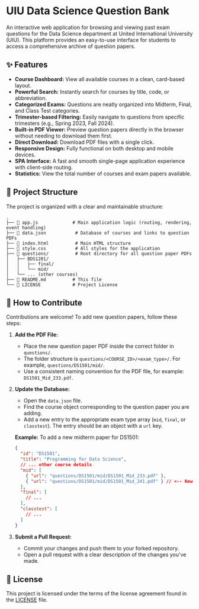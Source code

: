 # UIU Data Science Question Bank

An interactive web application for browsing and viewing past exam questions for the Data Science department at United International University (UIU). This platform provides an easy-to-use interface for students to access a comprehensive archive of question papers.

## ✨ Features

- **Course Dashboard:** View all available courses in a clean, card-based layout.
- **Powerful Search:** Instantly search for courses by title, code, or abbreviation.
- **Categorized Exams:** Questions are neatly organized into Midterm, Final, and Class Test categories.
- **Trimester-based Filtering:** Easily navigate to questions from specific trimesters (e.g., Spring 2023, Fall 2024).
- **Built-in PDF Viewer:** Preview question papers directly in the browser without needing to download them first.
- **Direct Download:** Download PDF files with a single click.
- **Responsive Design:** Fully functional on both desktop and mobile devices.
- **SPA Interface:** A fast and smooth single-page application experience with client-side routing.
- **Statistics:** View the total number of courses and exam papers available.

## 📂 Project Structure

The project is organized with a clear and maintainable structure:

```
.
├── 📄 app.js             # Main application logic (routing, rendering, event handling)
├── 📄 data.json           # Database of courses and links to question PDFs
├── 📄 index.html          # Main HTML structure
├── 📄 style.css           # All styles for the application
├── 📁 questions/          # Root directory for all question paper PDFs
│   ├── BDS1201/
│   │   ├── final/
│   │   └── mid/
│   └── ... (other courses)
├── 📄 README.md          # This file
└── 📄 LICENSE            # Project License
```

## 🤝 How to Contribute

Contributions are welcome! To add new question papers, follow these steps:

1.  **Add the PDF File:**

    - Place the new question paper PDF inside the correct folder in `questions/`.
    - The folder structure is `questions/<COURSE_ID>/<exam_type>/`. For example, `questions/DS1501/mid/`.
    - Use a consistent naming convention for the PDF file, for example: `DS1501_Mid_233.pdf`.

2.  **Update the Database:**

    - Open the `data.json` file.
    - Find the course object corresponding to the question paper you are adding.
    - Add a new entry to the appropriate exam type array (`mid`, `final`, or `classtest`). The entry should be an object with a `url` key.

    **Example:** To add a new midterm paper for DS1501:

    ```json
    {
      "id": "DS1501",
      "title": "Programming for Data Science",
      // ... other course details
      "mid": [
        { "url": "questions/DS1501/mid/DS1501_Mid_233.pdf" },
        { "url": "questions/DS1501/mid/DS1501_Mid_241.pdf" } // <-- New entry
      ],
      "final": [
        // ...
      ],
      "classtest": [
        // ...
      ]
    }
    ```

3.  **Submit a Pull Request:**
    - Commit your changes and push them to your forked repository.
    - Open a pull request with a clear description of the changes you've made.

## 📜 License

This project is licensed under the terms of the license agreement found in the [LICENSE](LICENSE) file.
